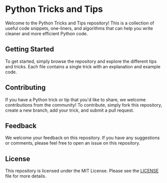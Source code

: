 # Python Tricks and Tips

Welcome to the Python Tricks and Tips repository! This is a collection of useful code snippets, one-liners, and algorithms that can help you write cleaner and more efficient Python code.

## Getting Started

To get started, simply browse the repository and explore the different tips and tricks. Each file contains a single trick with an explanation and example code.

## Contributing

If you have a Python trick or tip that you'd like to share, we welcome contributions from the community! To contribute, simply fork this repository, create a new branch, add your trick, and submit a pull request.

## Feedback

We welcome your feedback on this repository. If you have any suggestions or comments, please feel free to open an issue on this repository.

## License

This repository is licensed under the MIT License. Please see the [LICENSE](/LICENSE) file for more details.

